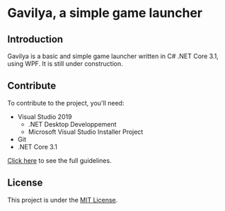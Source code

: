 # Gavilya, a simple game launcher
## Introduction
Gavilya is a basic and simple game launcher written in C# .NET Core 3.1, using WPF. It is still under construction. 
## Contribute
To contribute to the project, you'll need:
- Visual Studio 2019
  - .NET Desktop Developpement
  - Microsoft Visual Studio Installer Project
- Git
- .NET Core 3.1

[Click here](https://github.com/Leo-Corporation/Gavilya/blob/master/CONTRIBUTING.md) to see the full guidelines.
## License
This project is under the [MIT License](https://github.com/Leo-Corporation/Gavilya/blob/master/LICENSE).
